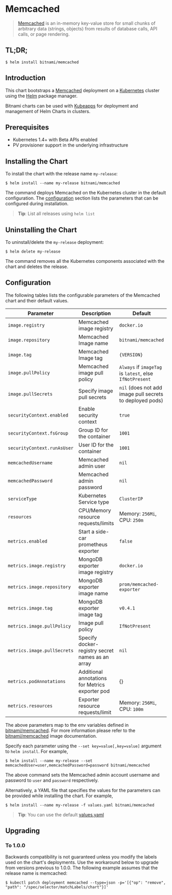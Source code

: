 # Memcached

> [Memcached](https://memcached.org/) is an in-memory key-value store for small chunks of arbitrary data (strings, objects) from results of database calls, API calls, or page rendering.

## TL;DR;

```console
$ helm install bitnami/memcached
```

## Introduction

This chart bootstraps a [Memcached](https://github.com/bitnami/bitnami-docker-memcached) deployment on a [Kubernetes](http://kubernetes.io) cluster using the [Helm](https://helm.sh) package manager.

Bitnami charts can be used with [Kubeapps](https://kubeapps.com/) for deployment and management of Helm Charts in clusters.

## Prerequisites

- Kubernetes 1.4+ with Beta APIs enabled
- PV provisioner support in the underlying infrastructure

## Installing the Chart

To install the chart with the release name `my-release`:

```console
$ helm install --name my-release bitnami/memcached
```

The command deploys Memcached on the Kubernetes cluster in the default configuration. The [configuration](#configuration) section lists the parameters that can be configured during installation.

> **Tip**: List all releases using `helm list`

## Uninstalling the Chart

To uninstall/delete the `my-release` deployment:

```console
$ helm delete my-release
```

The command removes all the Kubernetes components associated with the chart and deletes the release.

## Configuration

The following tables lists the configurable parameters of the Memcached chart and their default values.

|      Parameter              |             Description             |                          Default                          |
|-----------------------------|-------------------------------------|---------------------------------------------------------- |
| `image.registry`            | Memcached image registry            | `docker.io`                                               |
| `image.repository`          | Memcached Image name                | `bitnami/memcached`                                       |
| `image.tag`                 | Memcached Image tag                 | `{VERSION}`                                               |
| `image.pullPolicy`          | Memcached image pull policy         | `Always` if `imageTag` is `latest`, else `IfNotPresent`   |
| `image.pullSecrets`         | Specify image pull secrets          | `nil` (does not add image pull secrets to deployed pods)  |
| `securityContext.enabled`   | Enable security context             | `true`                                                    |
| `securityContext.fsGroup`   | Group ID for the container          | `1001`                                                    |
| `securityContext.runAsUser` | User ID for the container           | `1001`                                                    |
| `memcachedUsername`         | Memcached admin user                | `nil`                                                     |
| `memcachedPassword`         | Memcached admin password            | `nil`                                                     |
| `serviceType`               | Kubernetes Service type             | `ClusterIP`                                               |
| `resources`                 | CPU/Memory resource requests/limits | Memory: `256Mi`, CPU: `250m`                              |
| `metrics.enabled`                          | Start a side-car prometheus exporter                                                                           | `false`                                              |
| `metrics.image.registry`                   | MongoDB exporter image registry                                                                                  | `docker.io`                                          |
| `metrics.image.repository`                 | MongoDB exporter image name                                                                                      | `prom/memcached-exporter`                           |
| `metrics.image.tag`                        | MongoDB exporter image tag                                                                                       | `v0.4.1`                                            |
| `metrics.image.pullPolicy`                 | Image pull policy                                                                                              | `IfNotPresent`                                       |
| `metrics.image.pullSecrets`                | Specify docker-registry secret names as an array                                                               | `nil`                                                |
| `metrics.podAnnotations`                   | Additional annotations for Metrics exporter pod                                                                | {}                                                   |
| `metrics.resources`                        | Exporter resource requests/limit                                                                               | Memory: `256Mi`, CPU: `100m`                         |


The above parameters map to the env variables defined in [bitnami/memcached](http://github.com/bitnami/bitnami-docker-memcached). For more information please refer to the [bitnami/memcached](http://github.com/bitnami/bitnami-docker-memcached) image documentation.

Specify each parameter using the `--set key=value[,key=value]` argument to `helm install`. For example,

```console
$ helm install --name my-release --set memcachedUser=user,memcachedPassword=password bitnami/memcached
```

The above command sets the Memcached admin account username and password to `user` and `password` respectively.

Alternatively, a YAML file that specifies the values for the parameters can be provided while installing the chart. For example,

```console
$ helm install --name my-release -f values.yaml bitnami/memcached
```

> **Tip**: You can use the default [values.yaml](values.yaml)

## Upgrading

### To 1.0.0

Backwards compatibility is not guaranteed unless you modify the labels used on the chart's deployments.
Use the workaround below to upgrade from versions previous to 1.0.0. The following example assumes that the release name is memcached:

```console
$ kubectl patch deployment memcached --type=json -p='[{"op": "remove", "path": "/spec/selector/matchLabels/chart"}]'
```
